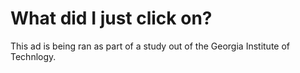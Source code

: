 # What did I just click on?
This ad is being ran as part of a study out of the Georgia Institute of Technlogy. 
